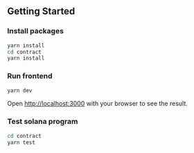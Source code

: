 ## Getting Started

### Install packages

```bash
yarn install
cd contract
yarn install
```

### Run frontend

```bash
yarn dev
```

Open [http://localhost:3000](http://localhost:3000) with your browser to see the result.

### Test solana program

```bash
cd contract
yarn test
```
